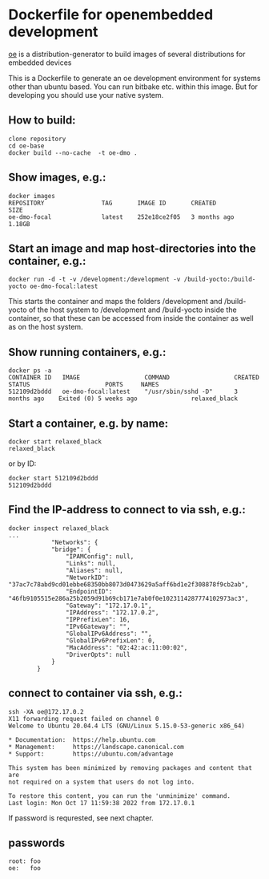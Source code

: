
# Dockerfile for openembedded development

[oe][oem] is a distribution-generator to build images of several distributions for 
embedded devices

This is a Dockerfile to generate an oe development environment for systems
other than ubuntu based. You can run bitbake etc. within this image.
But for developing you should use your native system.

[oem]: http://www.openembedded.org "OE Homepage"

## How to build:

    clone repository
    cd oe-base
    docker build --no-cache  -t oe-dmo .
    
## Show images, e.g.:

    docker images
    REPOSITORY                TAG       IMAGE ID       CREATED         SIZE
    oe-dmo-focal              latest    252e18ce2f05   3 months ago    1.18GB


## Start an image and map host-directories into the container, e.g.:

    docker run -d -t -v /development:/development -v /build-yocto:/build-yocto oe-dmo-focal:latest
This starts the container and maps the folders /development and /build-yocto of the host system to /development and /build-yocto inside the container, so that these can be accessed from inside the container as well as on the host system.

## Show running containers, e.g.:

    docker ps -a
    CONTAINER ID   IMAGE                  COMMAND                  CREATED         STATUS                     PORTS     NAMES
    512109d2bddd   oe-dmo-focal:latest    "/usr/sbin/sshd -D"      3 months ago    Exited (0) 5 weeks ago               relaxed_black

## Start a container, e.g. by name:

    docker start relaxed_black 
    relaxed_black
    
or by ID:

    docker start 512109d2bddd 
    512109d2bddd
    
## Find the IP-address to connect to via ssh, e.g.:

    docker inspect relaxed_black
    ...
                "Networks": {
                "bridge": {
                    "IPAMConfig": null,
                    "Links": null,
                    "Aliases": null,
                    "NetworkID": "37ac7c78abd9cd01ebbe68350bb8073d0473629a5aff6bd1e2f308878f9cb2ab",
                    "EndpointID": "46fb9105515e286a25b2059d91b69cb171e7ab0f0e1023114287774102973ac3",
                    "Gateway": "172.17.0.1",
                    "IPAddress": "172.17.0.2",
                    "IPPrefixLen": 16,
                    "IPv6Gateway": "",
                    "GlobalIPv6Address": "",
                    "GlobalIPv6PrefixLen": 0,
                    "MacAddress": "02:42:ac:11:00:02",
                    "DriverOpts": null
                }
            }

## connect to container via ssh, e.g.:

    ssh -XA oe@172.17.0.2
    X11 forwarding request failed on channel 0
    Welcome to Ubuntu 20.04.4 LTS (GNU/Linux 5.15.0-53-generic x86_64)

    * Documentation:  https://help.ubuntu.com
    * Management:     https://landscape.canonical.com
    * Support:        https://ubuntu.com/advantage

    This system has been minimized by removing packages and content that are
    not required on a system that users do not log into.

    To restore this content, you can run the 'unminimize' command.
    Last login: Mon Oct 17 11:59:38 2022 from 172.17.0.1

If password is requrested, see next chapter.

## passwords

    root: foo
    oe:   foo

